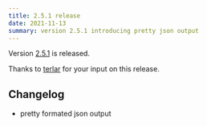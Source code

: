 ```yaml
---
title: 2.5.1 release
date: 2021-11-13
summary: version 2.5.1 introducing pretty json output
---
```


Version [2.5.1](https://github.com/terranix/terranix/releases/tag/2.5.1)
is released.

Thanks to 
[terlar](https://github.com/terlar)
for your input on this release.

## Changelog

- pretty formated json output
